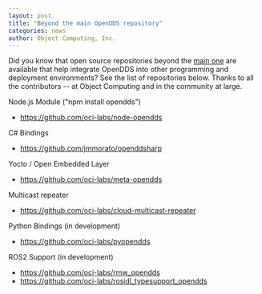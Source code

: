 ```yaml
---
layout: post
title: "Beyond the main OpenDDS repository"
categories: news
author: Object Computing, Inc.
---
```

Did you know that open source repositories beyond the [main one](https://github.com/objectcomputing/OpenDDS) are available that help integrate OpenDDS into other programming and deployment environments?  See the list of repositories below.  Thanks to all the contributors -- at Object Computing and in the community at large.

Node.js Module ("npm install opendds")
- https://github.com/oci-labs/node-opendds

C# Bindings
- https://github.com/jmmorato/openddsharp

Yocto / Open Embedded Layer
- https://github.com/oci-labs/meta-opendds

Multicast repeater
- https://github.com/oci-labs/cloud-multicast-repeater

Python Bindings (in development)
- https://github.com/oci-labs/pyopendds

ROS2 Support (in development)
- https://github.com/oci-labs/rmw_opendds
- https://github.com/oci-labs/rosidl_typesupport_opendds
